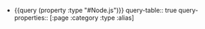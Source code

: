 - {{query (property :type "#Node.js")}}
  query-table:: true
  query-properties:: [:page :category :type :alias]
